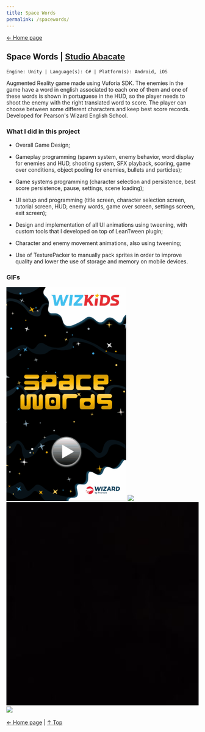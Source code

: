 ```yaml
---
title: Space Words
permalink: /spacewords/
---
```


[← Home page](https://daltonmachado.github.io/)

## Space Words | <a target="_blank" href="http://studioabacate.com.br/">Studio Abacate</a>
`Engine: Unity | Language(s): C# | Platform(s): Android, iOS`

Augmented Reality game made using Vuforia SDK. The enemies in the game have a word in english associated to each one of them and one of these words is shown in portuguese in the HUD, so the player needs to shoot the enemy with the right translated word to score. The player can choose between some different characters and keep best score records. Developed for Pearson's Wizard English School.

### What I did in this project
- Overall Game Design;

- Gameplay programming (spawn system, enemy behavior, word display for enemies and HUD, shooting system, SFX playback, scoring, game over conditions, object pooling for enemies, bullets and particles);

- Game systems programming (character selection and persistence, best score persistence, pause, settings, scene loading);

- UI setup and programming (title screen, character selection screen, tutorial screen, HUD, enemy words, game over screen, settings screen, exit screen);

- Design and implementation of all UI animations using tweening, with custom tools that I developed on top of LeanTween plugin;

- Character and enemy movement animations, also using tweening;

- Use of TexturePacker to manually pack sprites in order to improve quality and lower the use of storage and memory on mobile devices.

### GIFs

![](https://github.com/daltonmachado/daltonmachado.github.io/raw/main/images/space-words/sw_title3.gif)
![](https://github.com/daltonmachado/daltonmachado.github.io/raw/main/images/space-words/sw_cs30fps.gif)
![](https://github.com/daltonmachado/daltonmachado.github.io/raw/main/images/space-words/sw_hud.gif)
![](https://github.com/daltonmachado/daltonmachado.github.io/raw/main/images/space-words/sw_gameplay_30fps.gif)

[← Home page](https://daltonmachado.github.io/) | [↑ Top](#)